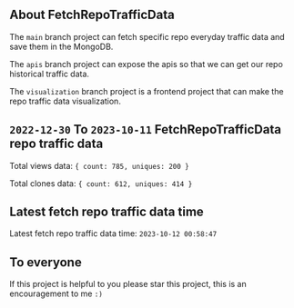 ## About FetchRepoTrafficData

The `main` branch project can fetch specific repo everyday traffic data and save them in the MongoDB.

The `apis` branch project can expose the apis so that we can get our repo historical traffic data.

The `visualization` branch project is a frontend project that can make the repo traffic data visualization.

## `2022-12-30` To `2023-10-11` FetchRepoTrafficData repo traffic data

Total views data: `{ count: 785, uniques: 200 }`

Total clones data: `{ count: 612, uniques: 414 }`

## Latest fetch repo traffic data time

Latest fetch repo traffic data time: `2023-10-12 00:58:47`

## To everyone

If this project is helpful to you please star this project, this is an encouragement to me `:)`



